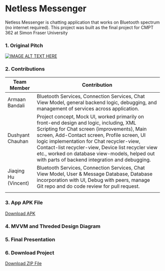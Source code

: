# Netless Messenger
Netless Messenger is chatting application that works on Bluetooth spectrum (no internet required).
This project was built as the final project for CMPT 362 at Simon Fraser University

### 1. Original Pitch 
[![IMAGE ALT TEXT HERE](https://img.youtube.com/vi/d-pzWBWP9Aw/hqdefault.jpg)](https://www.youtube.com/watch?v=d-pzWBWP9Aw)


### 2. Contributions
|Team Member     | Contribution      |
|----------------|-------------------|
|Armaan Bandali  | Bluetooth Services, Connection Services, Chat View Model, general backend logic, debugging, and management of services across application.                    |
|Dushyant Chauhan|      Project concept, Mock UI, worked primarily on front-end design and logic, including, XML Scripting for Chat screen (improvements), Main screen, Add-Contact screen, Profile screen, UI logic implementation for Chat recycler-view, Contact-list recycler-view, Device list recycler view etc., worked on database view-models, helped out with parts of backend integration and debugging.                 |
|Jiaqing Hu (Vincent)| Bluetooth Services, Connection Services, Chat View Model, User & Message Database, Database incorporation with UI, Debug with peers, manage Git repo and do code review for pull request.|
|                   |                   |


### 3. App APK File
<a id="raw-url" href="https://github.com/kyon317/netless_messenger/releases/download/v1.0.0/Netless_Messenger.apk">Download APK</a>

### 4. MVVM and Threded Design Diagram


### 5. Final Presentation


### 6. Download Project
<a id="project-zip" href="https://github.com/kyon317/netless_messenger/releases/download/v1.0.0/Netless_Messenger.apk.included.zip">Download ZIP File</a>

